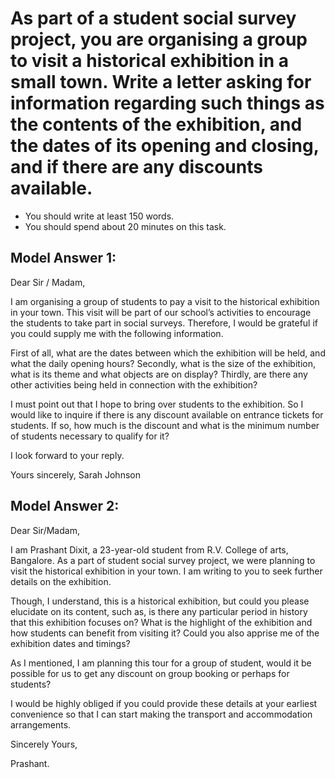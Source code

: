 # As part of a student social survey project, you are organising a group to visit a historical exhibition in a small town. Write a letter asking for information regarding such things as the contents of the exhibition, and the dates of its opening and closing, and if there are any discounts available.


- You should write at least 150 words.
- You should spend about 20 minutes on this task.

 
 
## Model Answer 1:
 
Dear Sir / Madam,


 
I am organising a group of students to pay a visit to the historical exhibition in your town. This visit will be part of our school’s activities to encourage the students to take part in social surveys. Therefore, I would be grateful if you could supply me with the following information.

First of all, what are the dates between which the exhibition will be held, and what the daily opening hours? Secondly, what is the size of the exhibition, what is its theme and what objects are on display? Thirdly, are there any other activities being held in connection with the exhibition?

I must point out that I hope to bring over students to the exhibition. So I would like to inquire if there is any discount available on entrance tickets for students. If so, how much is the discount and what is the minimum number of students necessary to qualify for it?

I look forward to your reply.

Yours sincerely,
Sarah Johnson

 

## Model Answer 2:

Dear Sir/Madam,

I am Prashant Dixit, a 23-year-old student from R.V. College of arts, Bangalore. As a part of student social survey project, we were planning to visit the historical exhibition in your town. I am writing to you to seek further details on the exhibition.

Though, I understand, this is a historical exhibition, but could you please elucidate on its content, such as, is there any particular period in history that this exhibition focuses on? What is the highlight of the exhibition and how students can benefit from visiting it? Could you also apprise me of the exhibition dates and timings?

As I mentioned, I am planning this tour for a group of student, would it be possible for us to get any discount on group booking or perhaps for students?

I would be highly obliged if you could provide these details at your earliest convenience so that I can start making the transport and accommodation arrangements.

Sincerely Yours,

Prashant.